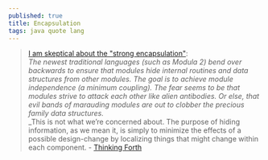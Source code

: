 ```yaml
---
published: true
title: Encapsulation
tags: java quote lang
---
```

> [I am skeptical about the "strong encapsulation"](https://news.ycombinator.com/item?id=28525785):   
> _The newest traditional languages (such as Modula 2) bend over backwards to ensure that modules hide internal routines and data structures from other modules. The goal is to achieve module independence (a minimum coupling). The fear seems to be that modules strive to attack each other like alien antibodies. Or else, that evil bands of marauding modules are out to clobber the precious family data structures._  
> _This is not what we’re concerned about. The purpose of hiding information, as we mean it, is simply to minimize the effects of a possible design-change by localizing things that might change within each component. - [Thinking Forth](https://www.dnd.utwente.nl/~tim/colorforth/Leo-Brodie/thinking-forth.pdf)